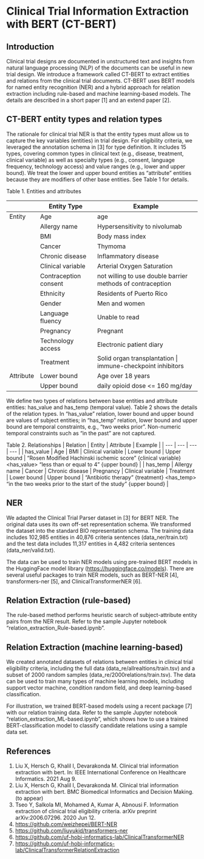 # Clinical Trial Information Extraction with BERT (CT-BERT)

## Introduction

Clinical trial designs are documented in unstructured text and insights from natural language processing (NLP) of the documents can be useful in new trial design. We introduce a framework called CT-BERT to extract entities and relations from the clinical trial documents. CT-BERT uses BERT models for named entity recognition (NER) and a hybrid approach for relation extraction including rule-based and machine learning-based models. The details are described in a short paper [1] and an extend paper [2].

## CT-BERT entity types and relation types

The rationale for clinical trial NER is that the entity types must allow us to capture the key variables (entities) in trial design. For eligibility criteria, we leveraged the annotation schema in [3] for type definition. It includes 15 types, covering common types in clinical text (e.g., disease, treatment, clinical variable) as well as specialty types (e.g., consent, language frequency, technology access) and value ranges (e.g., lower and upper bound). We treat the lower and upper bound entities as “attribute” entities because they are modifiers of other base entities. See Table 1 for details.

Table 1. Entities and attributes

| | Entity Type | Example |
| --- | --- | --- |
| Entity | Age | age |
| | Allergy name | Hypersensitivity to nivolumab |
| | BMI | Body mass index |
|	| Cancer | Thymoma |
| | Chronic disease | Inflammatory disease |
|	| Clinical variable | Arterial Oxygen Saturation |
|	| Contraception consent | not willing to use double barrier methods of contraception |
|	| Ethnicity | Residents of Puerto Rico |
|	| Gender | Men and women |
| | Language fluency | Unable to read |
| | Pregnancy | Pregnant |
| | Technology access | Electronic patient diary |
| | Treatment | Solid organ transplantation \| immune-checkpoint inhibitors |
| Attribute | Lower bound | Age over 18 years |
| | Upper bound | daily opioid dose <= 160 mg/day |

We define two types of relations between base entities and attribute entities: has_value and has_temp (temporal value). Table 2 shows the details of the relation types. In “has_value” relation, lower bound and upper bound are values of subject entities; in “has_temp” relation, lower bound and upper bound are temporal constraints, e.g., “two weeks prior”. Non-numeric temporal constraints such as “in the past” are not captured.

Table 2. Relationships
| Relation | Entity | Attribute | Example |
| --- | --- | --- | --- |
| has_value | Age \| BMI \| Clinical variable | Lower bound \| Upper bound | “Rosen Modified Hachinski ischemic score” {clinical variable} <has_value> “less than or equal to 4” {upper bound} |
| has_temp | Allergy name \| Cancer \| Chronic disease \| Pregnancy \| Clinical variable \| Treatment | Lower bound \| Upper bound | “Antibiotic therapy” {treatment} <has_temp> “in the two weeks prior to the start of the study” {upper bound} |

## NER

We adapted the Clinical Trial Parser dataset in [3] for BERT NER. The original data uses its own off-set representation schema. We transformed the dataset into the standard BIO representation schema. The training data includes 102,985 entities in 40,876 criteria sentences (data_ner/train.txt) and the test data includes 11,317 entities in 4,482 criteria sentences (data_ner/valid.txt).

The data can be used to train NER models using pre-trained BERT models in the HuggingFace model library (https://huggingface.co/models). There are several useful packages to train NER models, such as BERT-NER [4], transformers-ner [5], and ClinicalTransformerNER [6].

## Relation Extraction (rule-based)

The rule-based method performs heuristic search of subject-attribute entity pairs from the NER result. Refer to the sample Jupyter notebook “relation_extraction_Rule-based.ipynb”.

## Relation Extraction (machine learning-based)

We created annotated datasets of relations between entities in clinical trial eligibility criteria, including the full data (data_re/allrealtions/train.tsv) and a subset of 2000 random samples (data_re/2000relations/train.tsv). The data can be used to train many types of machine learning models, including support vector machine, condition random field, and deep learning-based classification. 

For illustration, we trained BERT-based models using a recent package [7] with our relation training data. Refer to the sample Jupyter notebook “relation_extraction_ML-based.ipynb”, which shows how to use a trained BERT-classification model to classify candidate relations using a sample data set.

## References

1.	Liu X, Hersch G, Khalil I, Devarakonda M. Clinical trial information extraction with bert. In: IEEE International Conference on Healthcare Informatics. 2021 Aug 9.
2.	Liu X, Hersch G, Khalil I, Devarakonda M. Clinical trial information extraction with bert. BMC Biomedical Informatics and Decision Making. (to appear)
3.	Tseo Y, Salkola MI, Mohamed A, Kumar A, Abnousi F. Information extraction of clinical trial eligibility criteria. arXiv preprint arXiv:2006.07296. 2020 Jun 12.
4.	https://github.com/weizhepei/BERT-NER 
5.	https://github.com/liuyukid/transformers-ner 
6.	https://github.com/uf-hobi-informatics-lab/ClinicalTransformerNER 
7.	https://github.com/uf-hobi-informatics-lab/ClinicalTransformerRelationExtraction

